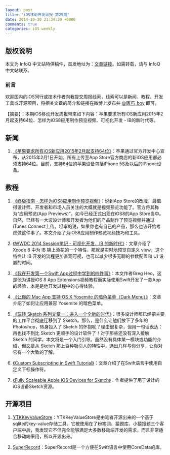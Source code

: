 ```yaml
---
layout: post
title: "iOS移动开发周报-第29期"
date: 2014-10-30 21:34:29 +0800
comments: true
categories: iOS weekly
---
```


## 版权说明

本文为 InfoQ 中文站特供稿件，首发地址为：[文章链接](http://www.infoq.com/cn/news/2014/10/apple-ios-app-support-64)。如需转载，请与 InfoQ 中文站联系。

### 前言

欢迎国内的iOS同行或技术作者向我提交周报线索，线索可以是新闻、教程、开发工具或开源项目，将相关文章的简介和链接在微博上发布并 [@唐巧_boy](http://weibo.com/tangqiaoboy) 即可。

【摘要】：本期iOS移动开发周报带来如下内容：苹果要求所有iOS新应用2015年2月起支持64位、怎样为iOS8应用制作预览视频、可视化开发 - IB的新时代等。

## 新闻

 1. [《苹果要求所有iOS新应用2015年2月起支持64位》](https://developer.apple.com/news/?id=10202014a)：苹果通过官方开发中心宣布，从2015年2月1日开始，所有上传至App Store官方商店的新iOS应用都必须支持64位。目前，支持64位的苹果设备包括iPhone 5S及以后的iPhone设备。

## 教程

 1. [《终极指南 - 怎样为iOS8应用制作预览视频》](http://beforweb.com/node/581)：说到App Store的改版，最值得设计师、开发者和市场人员关注的大概就是视频预览功能了。官方将其称为“应用预览(App Previews)”，如今已经正式出现在iOS8的App Store当中。自然，已经有一大波设计师和开发者为他们的产品制作了预览视频并通过iTunes Connect上传。坦率的说，如果你也有自己的产品，那么也该开始考虑做这件事了。本文介绍了为iOS8应用制作预览视频技巧和工具。

 1. [《WWDC 2014 Session笔记 - 可视化开发，IB 的新时代》](http://onevcat.com/2014/10/ib-customize-view/)：文章介绍了 Xcode 6 中为 IB 锦上添花的一个特性，那就是实时地预览自定义 view，这个特性让 IB 开发的流程更加直观可视，也可以减少很多无聊的参数配置和 UI 设置的时间。

 1. [《我在开发第一个Swift App过程中学到的四件事》](http://www.cocoachina.com/swift/20141022/10008.html)：本文作者Greg Heo，这是他为讲授iOS 8 App Extensions视频教程而实际使用Swift开发了一款App的经验，本是是他开发过程中的心得体验。

 1. [《让你的 Mac App 支持 OS X Yosemite 的暗色菜单（Dark Menu）》](http://imtx.me/archives/1913.html)：文章介绍了如何让应用兼容 Yosemite 的暗色菜单。

 1. [《玩转 Sketch 系列文章一：进入一个全新的时代》](http://www.waerfa.com/sketch-skills-series-chapter-one)：很多设计师都已经把主要的工作平台彻底迁移到了 Sketch。那么，是什么让他们放下了多年的 Photoshop，转身投入了 Sketch 的怀抱呢？理由很复杂，但用一句话表达：再也找不到比 Sketch 更顺手的设计软件了！对于那些还没有深入接触 Sketch 的同学，本文将是一个入门引导。虽然没有具体某一模块或功能的介绍，但文章从 Sketch 那上百种吸引人的特性中，选出几样与你分享，让你对它有一个大致的了解。

 1. [《Custom Subscripting in Swift Tutorial》](http://www.raywenderlich.com/79764/custom-subscripting-swift-tutorial)：文章介绍了在Swift语言中使用自定义下标操作符。

 1. [《Fully Scaleable Apple iOS Devices for Sketch》](http://robbiepearce.com/devices)：作者提供了用于设计的iOS设备Sketch资源。

## 开源项目

 1. [YTKKeyValueStore](https://github.com/yuantiku/YTKKeyValueStore)：YTKKeyValueStore是由笔者开源出来的一个基于sqlite的key-value存储工具。它被使用在了粉笔网、猿题库、小猿搜题三个客户端中后，我发现它不但完全能够满足大多数移动端开发的需求，而且非常适合移动端采用，所以开源出来。

 1. [SuperRecord](https://github.com/michaelarmstrong/SuperRecord)：SuperRecord是一个方便在Swift语言中使用CoreData的库。

